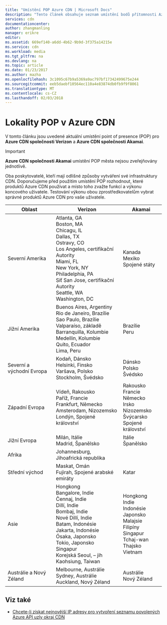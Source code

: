 ```yaml
---
title: "Umístění POP Azure CDN | Microsoft Docs"
description: "Tento článek obsahuje seznam umístění bodů přítomnosti Azure CDN."
services: cdn
documentationcenter: 
author: zhangmanling
manager: erikre
editor: 
ms.assetid: 669ef140-a6dd-4b62-9b9d-3f375a14215e
ms.service: cdn
ms.workload: media
ms.tgt_pltfrm: na
ms.devlang: na
ms.topic: article
ms.date: 01/23/2017
ms.author: mazha
ms.openlocfilehash: 3c1095c67b9a5369a9ac797bf17342499675e244
ms.sourcegitcommit: eeb5daebf10564ec110a4e83874db0fb9f9f8061
ms.translationtype: MT
ms.contentlocale: cs-CZ
ms.lasthandoff: 02/03/2018
---
```

# <a name="azure-cdn-pop-locations"></a>Lokality POP v Azure CDN
V tomto článku jsou uvedené aktuální umístění point of presence (POP) pro **Azure CDN společnosti Verizon** a **Azure CDN společnosti Akamai**.

> [!IMPORTANT]
> **Azure CDN společnosti Akamai** umístění POP města nejsou zveřejňovány jednotlivě.  
> 
> Oba poskytovatelé, kteří mají odlišné způsoby vytváření své infrastruktury CDN.  Doporučujeme před použitím umístění POP rozhodnout, které produktů Azure CDN používat a místo toho zvažte funkcí a výkonu koncového uživatele.  Testování výkonu obou zprostředkovatelům vybrat správné produktů Azure CDN pro vaše uživatele. 
> 
> 

| Oblast | Verizon | Akamai |
| --- | --- | --- |
| Severní Amerika | Atlanta, GA<br />Boston, MA<br />Chicagu, IL<br />Dallas, TX<br />Ostravy, CO<br />Los Angeles, certifikační Autority<br />Miami, FL<br />New York, NY<br />Philadelphia, PA<br />Síť San Jose, certifikační Autority<br />Seattle, WA<br />Washington, DC | Kanada<br />Mexiko<br />Spojené státy |
| Jižní Amerika | Buenos Aires, Argentiny<br />Rio de Janeiro, Brazílie<br />Sao Paulo, Brazílie<br />Valparaíso, základě<br />Barranquilla, Kolumbie<br />Medellin, Kolumbie<br />Quito, Ecuador<br />Lima, Peru | Brazílie<br />Peru |
| Severní a východní Evropa | Kodaň, Dánsko<br />Helsinki, Finsko<br />Varšava, Polsko<br />Stockholm, Švédsko | Dánsko<br />Polsko<br />Švédsko<br /> |
| Západní Evropa | Vídeň, Rakousko<br />Paříž, Francie<br />Frankfurt, Německo<br />Amsterodam, Nizozemsko<br />Londýn, Spojené království | Rakousko<br />Francie<br />Německo<br />Irsko<br />Nizozemsko<br />Švýcarsko<br />Spojené království |
| Jižní Evropa | Milán, Itálie<br />Madrid, Španělsko | Itálie<br />Španělsko |
| Afrika | Johannesburg, Jihoafrická republika | |
| Střední východ | Maskat, Omán<br />Fujirah, Spojené arabské emiráty | Katar |
| Asie | Hongkong<br />Bangalore, Indie<br />Čennaj, Indie<br />Dillí, Indie<br />Bombaj, Indie<br />Nové Dillí, Indie<br />Batam, Indonésie<br />Jakarta, Indonésie<br />Ósaka, Japonsko<br />Tokio, Japonsko<br />Singapur<br />Korejská Seoul, – jih<br />Kaohsiung, Taiwan | Hongkong<br />Indie<br />Indonésie<br />Japonsko<br />Malajsie<br />Filipíny<br />Singapur<br />Tchaj-wan<br />Thajsko<br />Vietnam |
| Austrálie a Nový Zéland | Melbourne, Austrálie<br />Sydney, Austrálie<br />Auckland, Nový Zéland | Austrálie<br />Nový Zéland |

## <a name="see-also"></a>Viz také
* [Chcete-li získat nejnovější IP adresy pro vytvoření seznamu povolených Azure API uzly okraj CDN](https://docs.microsoft.com/rest/api/cdn/edgenodes)

